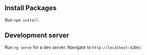 ## Install Packages

Run `npm install`.

## Development server

Run `ng serve` for a dev server. Navigate to `http://localhost:4200/`.
